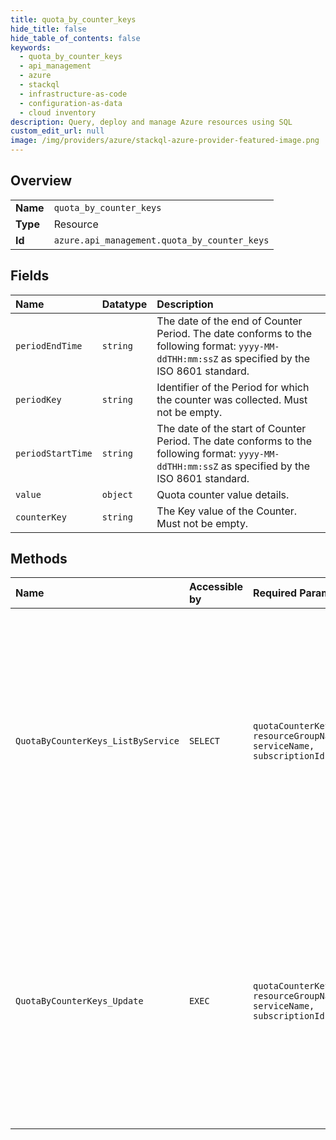 ```yaml
---
title: quota_by_counter_keys
hide_title: false
hide_table_of_contents: false
keywords:
  - quota_by_counter_keys
  - api_management
  - azure    
  - stackql
  - infrastructure-as-code
  - configuration-as-data
  - cloud inventory
description: Query, deploy and manage Azure resources using SQL
custom_edit_url: null
image: /img/providers/azure/stackql-azure-provider-featured-image.png
---
```

  
    

## Overview
<table><tbody>
<tr><td><b>Name</b></td><td><code>quota_by_counter_keys</code></td></tr>
<tr><td><b>Type</b></td><td>Resource</td></tr>
<tr><td><b>Id</b></td><td><code>azure.api_management.quota_by_counter_keys</code></td></tr>
</tbody></table>

## Fields
| Name | Datatype | Description |
|:-----|:---------|:------------|
| `periodEndTime` | `string` | The date of the end of Counter Period. The date conforms to the following format: `yyyy-MM-ddTHH:mm:ssZ` as specified by the ISO 8601 standard.<br /> |
| `periodKey` | `string` | Identifier of the Period for which the counter was collected. Must not be empty. |
| `periodStartTime` | `string` | The date of the start of Counter Period. The date conforms to the following format: `yyyy-MM-ddTHH:mm:ssZ` as specified by the ISO 8601 standard.<br /> |
| `value` | `object` | Quota counter value details. |
| `counterKey` | `string` | The Key value of the Counter. Must not be empty. |
## Methods
| Name | Accessible by | Required Params | Description |
|:-----|:--------------|:----------------|:------------|
| `QuotaByCounterKeys_ListByService` | `SELECT` | `quotaCounterKey, resourceGroupName, serviceName, subscriptionId` | Lists a collection of current quota counter periods associated with the counter-key configured in the policy on the specified service instance. The api does not support paging yet. |
| `QuotaByCounterKeys_Update` | `EXEC` | `quotaCounterKey, resourceGroupName, serviceName, subscriptionId` | Updates all the quota counter values specified with the existing quota counter key to a value in the specified service instance. This should be used for reset of the quota counter values. |
